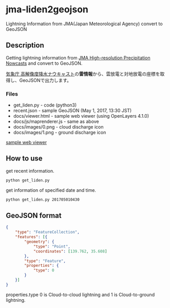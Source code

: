 jma-liden2geojson
======

Lightning Information from JMA(Japan Meteorological Agency) convert to GeoJSON

## Description

Getting lightning information from [JMA High-resolution Precipitation Nowcasts](http://www.jma.go.jp/en/highresorad/) and convert to GeoJSON.

[気象庁 高解像度降水ナウキャスト](http://www.jma.go.jp/jp/highresorad/)の**雷情報**から、雲放電と対地放電の座標を取得し、GeoJSONで出力します。

### Files

* get_liden.py - code (python3)
* recent.json - sample GeoJSON (May 1, 2017, 13:30 JST)
* docs/viewer.html - sample web viewer (using OpenLayers 4.1.0)
* docs/js/maprenderer.js - same as above
* docs/images/0.png - cloud discharge icon
* docs/images/1.png - ground discharge icon

[sample web viewer](https://9sq.github.io/jma-liden2geojson/)

## How to use

get recent information.

```sh
python get_liden.py
```

get information of specified date and time.

```sh
python get_liden.py 201705010430
```

## GeoJSON format

```json
{
	"type": "FeatureCollection",
	"features": [{
		"geometry": {
			"type": "Point",
			"coordinates": [139.762, 35.608]
		},
		"type": "Feature",
		"properties": {
			"type": 0
		}
	}]
}
```
properties.type 0 is Cloud-to-cloud lightning and 1 is Cloud-to-ground lightning.